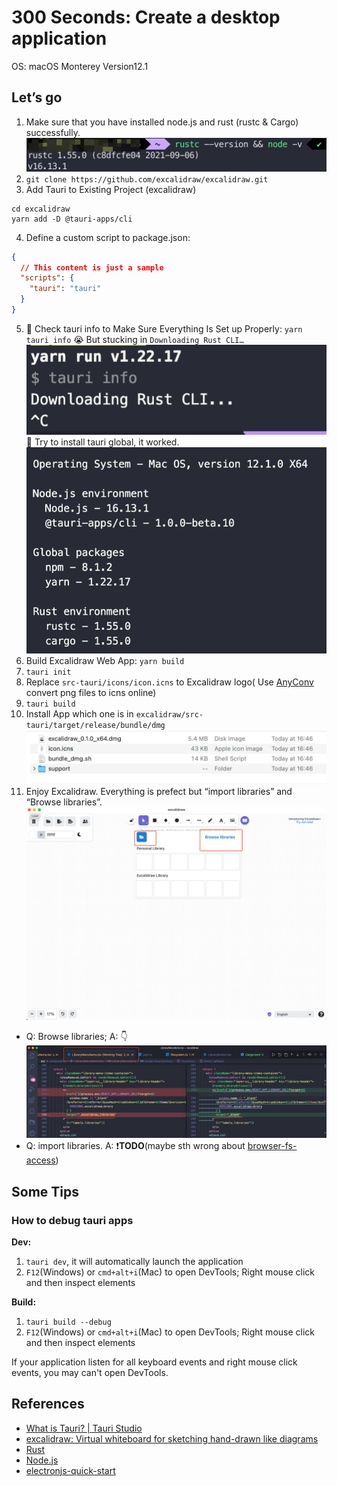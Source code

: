 # 300 Seconds: Create a desktop  application

OS: macOS Monterey Version12.1

## Let’s go

1. Make sure that you have installed node.js and rust (rustc & Cargo) successfully.
  ![](assets/rust-node-version.png)
2. `git clone https://github.com/excalidraw/excalidraw.git`
3. Add Tauri to Existing Project (excalidraw)

``` shell
cd excalidraw
yarn add -D @tauri-apps/cli
```

4. Define a custom script to package.json:

``` json
{
  // This content is just a sample
  "scripts": {
    "tauri": "tauri"
  }
}
```

5. 👀 Check tauri info to Make Sure Everything Is Set up Properly: `yarn tauri info`
😭 But stucking in  `Downloading Rust CLI…`
![](assets/tauri-info.png)
🎉 Try to install tauri global, it worked.
![](assets/install-gloabl.png)
1. Build Excalidraw Web App: `yarn build`
2. `tauri init`
3. Replace `src-tauri/icons/icon.icns` to Excalidraw logo( Use [AnyConv](https://anyconv.com/png-to-icns-converter/) convert png files to icns online)
4. `tauri build`
5. Install App which one is in `excalidraw/src-tauri/target/release/bundle/dmg`
![](assets/dir.png)
6. Enjoy Excalidraw. Everything is prefect but “import libraries” and “Browse libraries”.
![](assets/exectrial.png)

- Q: Browse libraries; A: 👇
  ![](assets/browse-libraries.png)
- Q: import libraries.
 A: ❗️**TODO**(maybe sth wrong about [browser-fs-access](https://www.npmjs.com/package/browser-fs-access))

## Some Tips

### How to debug tauri apps

**Dev:**

1. `tauri dev`, it will automatically launch the application
2. `F12`(Windows) or `cmd+alt+i`(Mac) to open DevTools; Right mouse click and then inspect elements

**Build:**

1. `tauri build --debug`
2. `F12`(Windows) or `cmd+alt+i`(Mac) to open DevTools; Right mouse click and then inspect elements

If your application listen for all keyboard events and right mouse click events,
you may can't open DevTools.

## References

- [What is Tauri? | Tauri Studio](https://tauri.studio/docs/about/intro/)
- [excalidraw: Virtual whiteboard for sketching hand-drawn like diagrams](https://github.com/excalidraw/excalidraw)
- [Rust](https://www.rust-lang.org/)
- [Node.js](https://nodejs.org/en/)
- [electronjs-quick-start](https://www.electronjs.org/docs/latest/tutorial/quick-start)
